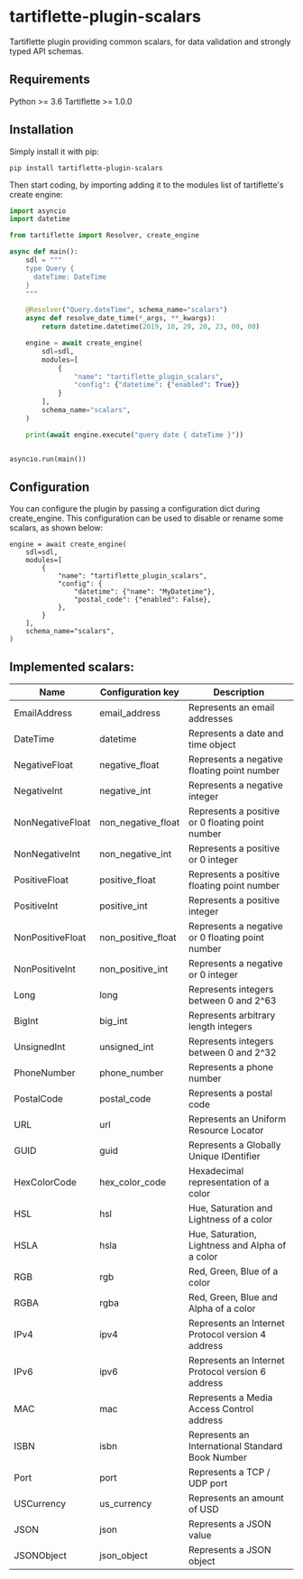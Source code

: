 # tartiflette-plugin-scalars

Tartiflette plugin providing common scalars, for data validation and strongly typed API schemas.

## Requirements

Python >= 3.6
Tartiflette >= 1.0.0

## Installation

Simply install it with pip:

```
pip install tartiflette-plugin-scalars
```

Then start coding, by importing adding it to the modules list of tartiflette's create engine:

```python
import asyncio
import datetime

from tartiflette import Resolver, create_engine

async def main():
    sdl = """
    type Query {
      dateTime: DateTime
    }
    """

    @Resolver("Query.dateTime", schema_name="scalars")
    async def resolve_date_time(*_args, **_kwargs):
        return datetime.datetime(2019, 10, 29, 20, 23, 00, 00)

    engine = await create_engine(
        sdl=sdl,
        modules=[
            {
                "name": "tartiflette_plugin_scalars",
                "config": {"datetime": {"enabled": True}}
            }
        ],
        schema_name="scalars",
    )

    print(await engine.execute("query date { dateTime }"))


asyncio.run(main())
```

## Configuration

You can configure the plugin by passing a configuration dict during create_engine.
This configuration can be used to disable or rename some scalars, as shown below:

```
engine = await create_engine(
    sdl=sdl,
    modules=[
        {
            "name": "tartiflette_plugin_scalars",
            "config": {
                "datetime": {"name": "MyDatetime"},
                "postal_code": {"enabled": False},
            },
        }
    ],
    schema_name="scalars",
)
```

## Implemented scalars:

| Name             | Configuration key  | Description                                       |
|------------------|--------------------|---------------------------------------------------|
| EmailAddress     | email_address      | Represents an email addresses                     |
| DateTime         | datetime           | Represents a date and time object                 |
| NegativeFloat    | negative_float     | Represents a negative floating point number       |
| NegativeInt      | negative_int       | Represents a negative integer                     |
| NonNegativeFloat | non_negative_float | Represents a positive or 0 floating point number  |
| NonNegativeInt   | non_negative_int   | Represents a positive or 0 integer                |
| PositiveFloat    | positive_float     | Represents a positive floating point number       |
| PositiveInt      | positive_int       | Represents a positive integer                     |
| NonPositiveFloat | non_positive_float | Represents a negative or 0 floating point number  |
| NonPositiveInt   | non_positive_int   | Represents a negative or 0 integer                |
| Long             | long               | Represents integers between 0 and 2^63            |
| BigInt           | big_int            | Represents arbitrary length integers              |
| UnsignedInt      | unsigned_int       | Represents integers between 0 and 2^32            |
| PhoneNumber      | phone_number       | Represents a phone number                         |
| PostalCode       | postal_code        | Represents a postal code                          |
| URL              | url                | Represents an Uniform Resource Locator            |
| GUID             | guid               | Represents a Globally Unique IDentifier           |
| HexColorCode     | hex_color_code     | Hexadecimal representation of a color             |
| HSL              | hsl                | Hue, Saturation and Lightness of a color          |
| HSLA             | hsla               | Hue, Saturation, Lightness and Alpha of a color   |
| RGB              | rgb                | Red, Green, Blue of a color                       |
| RGBA             | rgba               | Red, Green, Blue and Alpha of a color             |
| IPv4             | ipv4               | Represents an Internet Protocol version 4 address |
| IPv6             | ipv6               | Represents an Internet Protocol version 6 address |
| MAC              | mac                | Represents a Media Access Control address         |
| ISBN             | isbn               | Represents an International Standard Book Number  |
| Port             | port               | Represents a TCP / UDP port                       |
| USCurrency       | us_currency        | Represents an amount of USD                       |
| JSON             | json               | Represents a JSON value                           |
| JSONObject       | json_object        | Represents a JSON object                          |